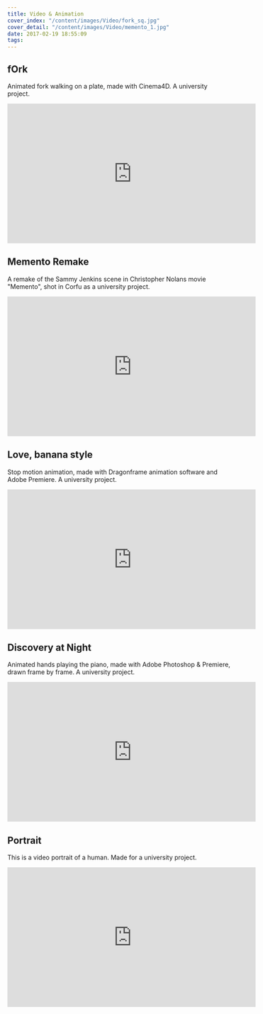 ```yaml
---
title: Video & Animation
cover_index: "/content/images/Video/fork_sq.jpg"
cover_detail: "/content/images/Video/memento_1.jpg"
date: 2017-02-19 18:55:09
tags:
---
```

## fOrk

<p>Animated fork walking on a plate, made with Cinema4D. A university project.</p>

<iframe width="560" height="315" align="middle" src="https://www.youtube.com/embed/yyR4psQ-JRk" frameborder="0" allowfullscreen></iframe>

## Memento Remake

A remake of the Sammy Jenkins scene in Christopher Nolans movie "Memento", shot in Corfu as a university project.
<iframe width="560" height="315"
        src="https://www.youtube.com/embed/1l9SlsD5lYU"
        frameborder="0" allowfullscreen>
</iframe>

## Love, banana style

<p>Stop motion animation, made with Dragonframe animation software and Adobe Premiere. A university project.</p>

<iframe width="560" height="315" src="https://www.youtube.com/embed/1ZJPc0_U5uw" frameborder="0" allowfullscreen></iframe>

## Discovery at Night

<p>Animated hands playing the piano, made with Adobe Photoshop & Premiere, drawn frame by frame. A university project.</p>

<iframe width="560" height="315" src="https://www.youtube.com/embed/P1eiDv1wFUY" frameborder="0" allowfullscreen></iframe> 


## Portrait 

This is a video portrait of a human. Made for a university project.
<iframe width="560" height="315"
        src="https://www.youtube.com/embed/iqWAg5L9XHQ"
        frameborder="0" allowfullscreen>
</iframe>